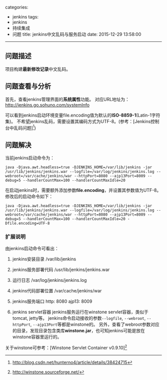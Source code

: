 categories:
  - jenkins
tags:
  - jenkins
  - 持续集成
  - 问题
title: jenkins中文乱码与服务启动
date: 2015-12-29 13:58:00
---


## 问题描述
项目构建**最新修改记录**中文乱码。


## 问题查看与分析
首先，查看jenkins管理界面的**系统属性**功能。
对应URL地址为：http://jenkins.go.sohuno.com/systemInfo

可以看到jenkins启动环境变量file.encoding值为默认的**ISO-8859-1**(Latin-1字符集)。
不希望jenkins乱码，需要设置其编码方式为UTF-8。(参考：[Jenkins控制台中乱码问题][^1])


## 问题解决
当前jenkins启动命令为：
``` shell
java -Djava.awt.headless=true -DJENKINS_HOME=/var/lib/jenkins -jar /usr/lib/jenkins/jenkins.war --logfile=/var/log/jenkins/jenkins.log --webroot=/var/cache/jenkins/war --httpPort=8080 --ajp13Port=8009 --debug=5 --handlerCountMax=100 --handlerCountMaxIdle=20
```

在启动jenkins时，需要额外添加参数**file.encoding**，并设置其参数值为UTF-8。
修改后的启动命令如下：
``` shell
java -Djava.awt.headless=true -DJENKINS_HOME=/var/lib/jenkins -jar /usr/lib/jenkins/jenkins.war --logfile=/var/log/jenkins/jenkins.log --webroot=/var/cache/jenkins/war --httpPort=8080 --ajp13Port=8009 --debug=5 --handlerCountMax=100 --handlerCountMaxIdle=20 -Dfile.encoding=UTF-8
```


### 扩展说明
由jenkins启动命令可看出：

1. jenkins安装目录
/var/lib/jenkins

2. jenkins服务部署代码
/usr/lib/jenkins/jenkins.war

3. 运行日志
/var/log/jenkins/jenkins.log

4. jenkins代码部署位置
/var/cache/jenkins/war

5. jenkins服务端口
http: 8080
ajp13: 8009

6. jenkins servlet容器
jenkins服务运行在winstone servlet容器，类似于tomcat, jetty等。
jenkins命令启动接收的参数`--logfile`, `--webroot`, `--httpPort`, `--ajp13Port`等都是winstone的。
另外，查看了webroot参数对应的目录，发现目录包含类库**winstone.jar**，也可知jenkins可能是放在winstone容器里运行的。

关于winstone可参考：[Winstone Servlet Container v0.9.10][^6]



[^1]: http://blog.csdn.net/hunterno4/article/details/38424715
[^2]: http://lee2013.iteye.com/blog/2108612
[^3]: http://zhidao.baidu.com/question/177248555728533364.html
[^4]: http://lee2013.iteye.com/blog/2108612
[^5]: http://www.xuebuyuan.com/2108588.html
[^6]: http://winstone.sourceforge.net/

